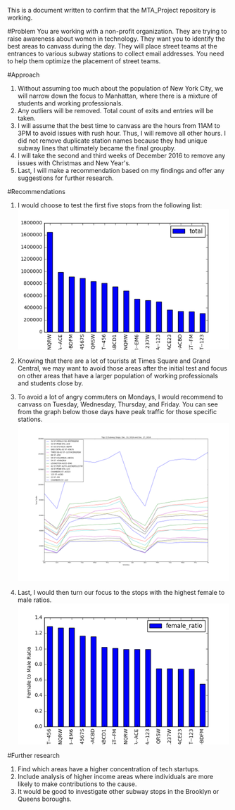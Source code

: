 This is a document written to confirm that the MTA_Project repository is working.

#Problem
You are working with a non-profit organization. They are trying to raise awareness about women in technology. They want you to identify the best areas to canvass during the day. They will place street teams at the entrances to various subway stations to collect email addresses. You need to help them optimize the placement of street teams.

#Approach
1. Without assuming too much about the population of New York City, we will narrow
   down the focus to Manhattan, where there is a mixture of students and working
   professionals.
2. Any outliers will be removed. Total count of exits and entries will be taken.
3. I will assume that the best time to canvass are the hours from 11AM to 3PM to
   avoid issues with rush hour. Thus, I will remove all other hours.
   I did not remove duplicate station names because they had unique subway lines
   that ultimately became the final groupby.
4. I will take the second and third weeks of December 2016 to remove any issues with
   Christmas and New Year's.
5. Last, I will make a recommendation based on my findings and offer any suggestions
   for further research.

#Recommendations
1. I would choose to test the first five stops from the following list:
![alt tag](https://github.com/albertnjose/mta_project/raw/master/images/top15.png)





2. Knowing that there are a lot of tourists at Times Square and Grand Central,
   we may want to avoid those areas after the initial test and focus on other areas
   that have a larger population of working professionals and students close by.

3. To avoid a lot of angry commuters on Mondays, I would recommend to canvass on
   Tuesday, Wednesday, Thursday, and Friday. You can see from the graph below those days have peak traffic for those specific stations.
![alt tag](https://github.com/albertnjose/mta_project/raw/master/images/top15_timeseries.png)

4. Last, I would then turn our focus to the stops with the highest female to male ratios.
![alt tag](https://github.com/albertnjose/mta_project/raw/master/images/top_15_femaleratio.png)





#Further research
1. Find which areas have a higher concentration of tech startups.
2. Include analysis of higher income areas where individuals are more likely to make contributions to the cause.
3. It would be good to investigate other subway stops in the Brooklyn or Queens boroughs.

